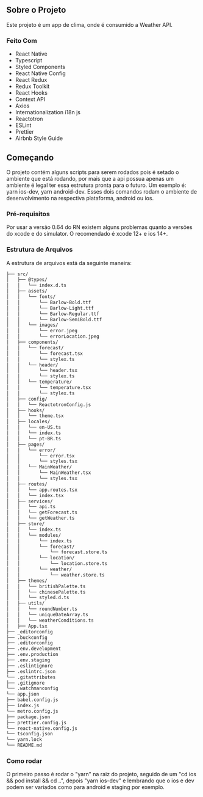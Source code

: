 ## Sobre o Projeto

Este projeto é um app de clima, onde é consumido a Weather API.

### Feito Com

- React Native
- Typescript
- Styled Components
- React Native Config
- React Redux
- Redux Toolkit
- React Hooks
- Context API
- Axios
- Internationalization i18n js
- Reactotron
- ESLint
- Prettier
- Airbnb Style Guide

## Começando

O projeto contém alguns scripts para serem rodados pois é setado o ambiente que está rodando, por mais que a api possua apenas um ambiente é legal ter essa estrutura pronta para o futuro. Um exemplo é: yarn ios-dev, yarn android-dev. Esses dois comandos rodam o ambiente de desenvolvimento na respectiva plataforma, android ou ios.

### Pré-requisitos

Por usar a versão 0.64 do RN existem alguns problemas quanto a versões do xcode e do simulator. O recomendado é xcode 12+ e ios 14+.

### Estrutura de Arquivos

A estrutura de arquivos está da seguinte maneira:

```bash
├── src/
│   ├── @types/
│   │   └── index.d.ts
│   ├── assets/
│   │   └── fonts/
│   │       └── Barlow-Bold.ttf
│   │       └── Barlow-Light.ttf
│   │       └── Barlow-Regular.ttf
│   │       └── Barlow-SemiBold.ttf
│   │   └── images/
│   │       └── error.jpeg
│   │       └── errorLocation.jpeg
│   ├── components/
│   │   └── forecast/
│   │       └── forecast.tsx
│   │       └── stylex.ts
│   │   └── header/
│   │       └── header.tsx
│   │       └── stylex.ts
│   │   └── temperature/
│   │       └── temperature.tsx
│   │       └── stylex.ts
│   ├── config/
│   │   └── ReactotronConfig.js
│   ├── hooks/
│   │   └── theme.tsx
│   ├── locales/
│   │   └── en-US.ts
│   │   └── index.ts
│   │   └── pt-BR.ts
│   ├── pages/
│   │   └── error/
│   │       └── error.tsx
│   │       └── styles.tsx
│   │   └── MainWeather/
│   │       └── MainWeather.tsx
│   │       └── styles.tsx
│   ├── routes/
│   │   └── app.routes.tsx
│   │   └── index.tsx
│   ├── services/
│   │   └── api.ts
│   │   └── getForecast.ts
│   │   └── getWeather.ts
│   ├── store/
│   │   └── index.ts
│   │   └── modules/
│   │       └── index.ts
│   │       └── forecast/
│   │           └── forecast.store.ts
│   │       └── location/
│   │           └── location.store.ts
│   │       └── weather/
│   │           └── weather.store.ts
│   ├── themes/
│   │   └── britishPalette.ts
│   │   └── chinesePalette.ts
│   │   └── styled.d.ts
│   ├── utils/
│   │   └── roundNumber.ts
│   │   └── uniqueDateArray.ts
│   │   └── weatherConditions.ts
│   ├── App.tsx
├── _editorconfig
├── .buckconfig
├── .editorconfig
├── .env.development
├── .env.production
├── .env.staging
├── .eslintignore
├── .eslintrc.json
└── .gitattributes
├── .gitignore
└── .watchmanconfig
└── app.json
├── babel.config.js
├── index.js
└── metro.config.js
├── package.json
├── prettier.config.js
└── react-native.config.js
└── tsconfig.json
└── yarn.lock
└── README.md
```

### Como rodar

O primeiro passo é rodar o "yarn" na raiz do projeto, seguido de um "cd ios && pod install && cd ..", depois "yarn ios-dev" e lembrando que o ios e dev podem ser variados como para android e staging por exemplo.
